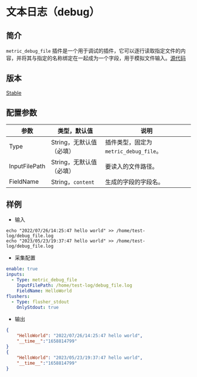 # 文本日志（debug）

## 简介

`metric_debug_file` 插件是一个用于调试的插件，它可以逐行读取指定文件的内容，并将其与指定的名称绑定在一起成为一个字段，用于模拟文件输入。[源代码](https://github.com/alibaba/ilogtail/blob/main/plugins/input/debugfile/input_debug_file.go)

## 版本

[Stable](../stability-level.md)

## 配置参数

| 参数 | 类型，默认值 | 说明 |
| - | - | - |
| Type | String，无默认值（必填） | 插件类型，固定为`metric_debug_file`。 |
| InputFilePath | String，无默认值（必填） | 要读入的文件路径。 |
| FieldName | String，`content` | 生成的字段的字段名。 |

## 样例

* 输入

```shell
echo "2022/07/26/14:25:47 hello world" >> /home/test-log/debug_file.log
echo "2023/05/23/19:37:47 hello world" >> /home/test-log/debug_file.log
```

* 采集配置

```yaml
enable: true
inputs:
  - Type: metric_debug_file
    InputFilePath: /home/test-log/debug_file.log
    FieldName: HelloWorld
flushers:
  - Type: flusher_stdout
    OnlyStdout: true  
```

* 输出

```json
{
    "HelloWorld": "2022/07/26/14:25:47 hello world",
    "__time__":"1658814799"
}
{
    "HelloWorld": "2023/05/23/19:37:47 hello world",
    "__time__":"1658814799"
}
```
